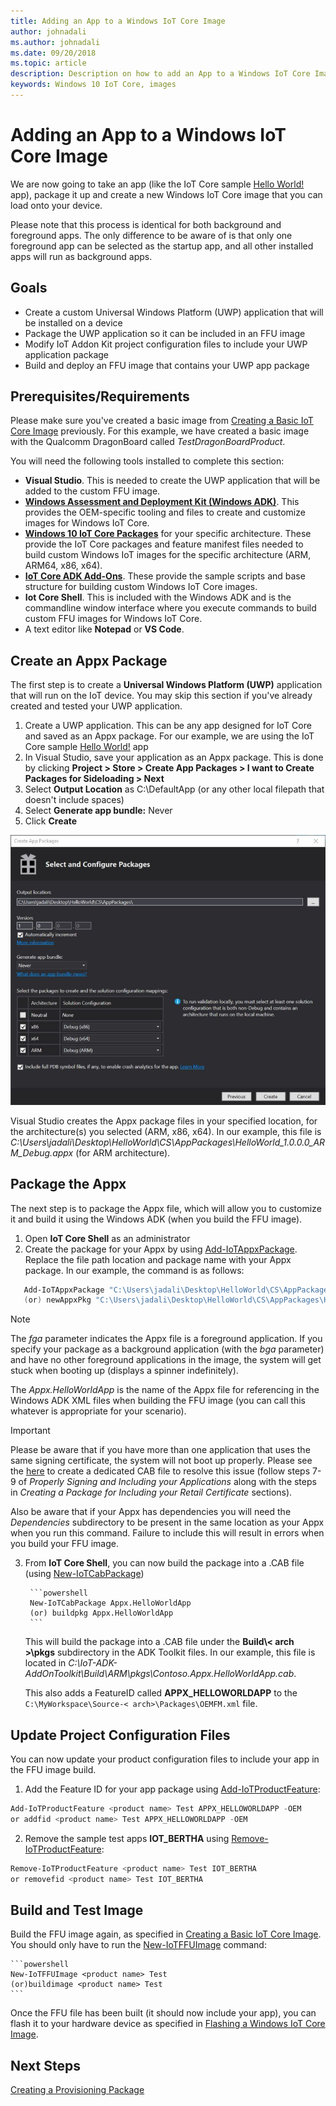 ```yaml
---
title: Adding an App to a Windows IoT Core Image
author: johnadali
ms.author: johnadali
ms.date: 09/20/2018 
ms.topic: article 
description: Description on how to add an App to a Windows IoT Core Image
keywords: Windows 10 IoT Core, images
---
```


# Adding an App to a Windows IoT Core Image
We are now going to take an app (like the IoT Core sample [Hello World!](https://github.com/Microsoft/Windows-iotcore-samples/tree/master/Samples/HelloWorld) app), package it up and create a new Windows IoT Core image that you can load onto your device. 

Please note that this process is identical for both background and foreground apps. The only difference to be aware of is that only one foreground app can be selected as the startup app, and all other installed apps will run as background apps.

## Goals
* Create a custom Universal Windows Platform (UWP) application that will be installed on a device
* Package the UWP application so it can be included in an FFU image
* Modify IoT Addon Kit project configuration files to include your UWP application package
* Build and deploy an FFU image that contains your UWP app package

## Prerequisites/Requirements
Please make sure you've created a basic image from [Creating a Basic IoT Core Image](04-CreateBasicImage.md) previously. For this example, we have created a basic image with the Qualcomm DragonBoard called *TestDragonBoardProduct*.


You will need the following tools installed to complete this section:
* **Visual Studio**. This is needed to create the UWP application that will be added to the custom FFU image.
* **[Windows Assessment and Deployment Kit (Windows ADK)](https://docs.microsoft.com/windows-hardware/get-started/adk-install#winADK)**. This provides the OEM-specific tooling and files to create and customize images for Windows IoT Core.
* **[Windows 10 IoT Core Packages](https://www.microsoft.com/en-us/software-download/windows10iotcore)** for your specific architecture. These provide the IoT Core packages and feature manifest files needed to build custom Windows IoT images for the specific architecture (ARM, ARM64, x86, x64).
* **[IoT Core ADK Add-Ons](https://github.com/ms-iot/iot-adk-addonkit/)**. These provide the sample scripts and base structure for building custom Windows IoT Core images.
* **Iot Core Shell**. This is included with the Windows ADK and is the commandline window interface where you execute commands to build custom FFU images for Windows IoT Core.
* A text editor like **Notepad** or **VS Code**.


## Create an Appx Package
The first step is to create a **Universal Windows Platform (UWP)** application that will run on the IoT device. You may skip this section if you've already created and tested your UWP application.

1. Create a UWP application. This can be any app designed for IoT Core and saved as an Appx package. For our example, we are using the IoT Core sample [Hello World!](https://github.com/Microsoft/Windows-iotcore-samples/tree/master/Samples/HelloWorld) app
2. In Visual Studio, save your application as an Appx package. This is done by clicking **Project > Store > Create App Packages > I want to Create Packages for Sideloading > Next** 
3. Select **Output Location** as C:\DefaultApp (or any other local filepath that doesn't include spaces)
4. Select **Generate app bundle:** Never
5. Click **Create**

![Dashboard screenshot](../media/ManufacturingGuide/CreateAppxPackage.jpg)

   Visual Studio creates the Appx package files in your specified location, for the architecture(s) you selected (ARM, x86, x64). In our example, this file is *C:\Users\jadali\Desktop\HelloWorld\CS\AppPackages\HelloWorld_1.0.0.0_ARM_Debug.appx* (for ARM architecture).
   

## Package the Appx
The next step is to package the Appx file, which will allow you to customize it and build it using the Windows ADK (when you build the FFU image).

1. Open **IoT Core Shell** as an administrator
2. Create the package for your Appx by using [Add-IoTAppxPackage](https://github.com/ms-iot/iot-adk-addonkit/blob/master/Tools/IoTCoreImaging/Docs/Add-IoTAppxPackage.md). Replace the file path location and package name with your Appx package. In our example, the command is as follows:

  ```powershell
     Add-IoTAppxPackage "C:\Users\jadali\Desktop\HelloWorld\CS\AppPackages\HelloWorld_1.0.0.0_ARM_Debug.appx" fga Appx.HelloWorldApp
     (or) newAppxPkg "C:\Users\jadali\Desktop\HelloWorld\CS\AppPackages\HelloWorld_1.0.0.0_ARM_Debug.appx" fga Appx.HelloWorldApp
  ```


> [!NOTE]
> The *fga* parameter indicates the Appx file is a foreground application. If you specify your package as a background application (with the *bga* parameter) and have no other foreground applications in the image, the system will get stuck when booting up (displays a spinner indefinitely).

The *Appx.HelloWorldApp* is the name of the Appx file for referencing in the Windows ADK XML files when building the FFU image (you can call this whatever is appropriate for your scenario).

> [!IMPORTANT]
> Please be aware that if you have more than one application that uses the same signing certificate, the system will not boot up properly. Please see the [here](07-CreateRetailImage.md) to create a dedicated CAB file to resolve this issue (follow steps 7-9 of *Properly Signing and Including your Applications* along with the steps in *Creating a Package for Including your Retail Certificate* sections). 

Also be aware that if your Appx has dependencies you will need the *Dependencies* subdirectory to be present in the same location as your Appx when you run this command. Failure to include this will result in errors when you build your FFU image.

3. From **IoT Core Shell**, you can now build the package into a .CAB file (using [New-IoTCabPackage](https://github.com/ms-iot/iot-adk-addonkit/blob/master/Tools/IoTCoreImaging/Docs/New-IoTCabPackage.md))

        ```powershell
        New-IoTCabPackage Appx.HelloWorldApp
        (or) buildpkg Appx.HelloWorldApp
        ```

    This will build the package into a .CAB file under the **Build\\< arch >\pkgs** subdirectory in the ADK Toolkit files. In our example, this file is located in *C:\IoT-ADK-AddOnToolkit\Build\ARM\pkgs\Contoso.Appx.HelloWorldApp.cab*.

    This also adds a FeatureID called **APPX_HELLOWORLDAPP** to the `C:\MyWorkspace\Source-< arch>\Packages\OEMFM.xml` file.

## Update Project Configuration Files
You can now update your product configuration files to include your app in the FFU image build. 

1. Add the Feature ID for your app package using [Add-IoTProductFeature](https://github.com/ms-iot/iot-adk-addonkit/blob/master/Tools/IoTCoreImaging/Docs/Add-IoTProductFeature.md):

```powershell
Add-IoTProductFeature <product name> Test APPX_HELLOWORLDAPP -OEM
or addfid <product name> Test APPX_HELLOWORLDAPP -OEM
```

2. Remove the sample test apps **IOT_BERTHA** using [Remove-IoTProductFeature](https://github.com/ms-iot/iot-adk-addonkit/blob/master/Tools/IoTCoreImaging/Docs/Remove-IoTProductFeature.md):
```powershell
Remove-IoTProductFeature <product name> Test IOT_BERTHA
or removefid <product name> Test IOT_BERTHA
```

## Build and Test Image

Build the FFU image again, as specified in [Creating a Basic IoT Core Image](04-CreateBasicImage.md). You should only have to run the [New-IoTFFUImage](https://github.com/ms-iot/iot-adk-addonkit/blob/master/Tools/IoTCoreImaging/Docs/New-IoTFFUImage.md) command:

    ```powershell
    New-IoTFFUImage <product name> Test
    (or)buildimage <product name> Test 
    ```
Once the FFU file has been built (it should now include your app), you can flash it to your hardware device as specified in [Flashing a Windows IoT Core Image](05-FlashingImage.md).

## Next Steps
[Creating a Provisioning Package](06b-CreateProvisioningPackage.md)

